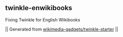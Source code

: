 ## twinkle-enwikibooks

Fixing Twinkle for English Wikibooks

|| Generated from [wikimedia-gadgets/twinkle-starter](https://github.com/wikimedia-gadgets/twinkle-starter) ||